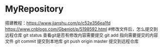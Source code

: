 # MyRepository
搭建教程：https://www.jianshu.com/p/c52e356ea1fd
https://www.cnblogs.com/Gbeniot/p/5198592.html
#修改文件后，怎么提交到远程仓库
    git status 查看git是否有修改内容需要提交
    git add 指向需要提交的内容文件
    git commit 提交到本地库
    git push origin master 提交到远程仓库